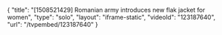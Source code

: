 {
    "title": "[1508521429] Romanian army introduces new flak jacket for women",
    "type": "solo",
    "layout": "iframe-static",
    "videoId": "123187640",
    "url": "\/tvpembed\/123187640"
}